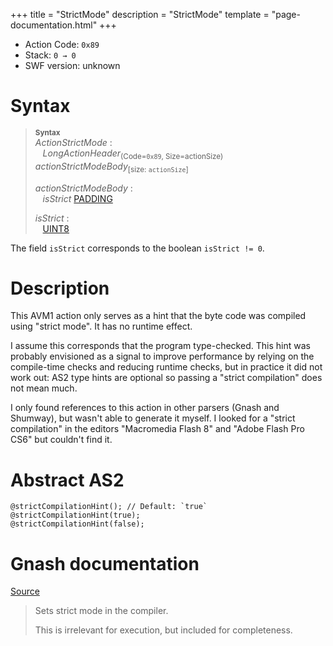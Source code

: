 +++
title = "StrictMode"
description = "StrictMode"
template = "page-documentation.html"
+++

- Action Code: `0x89`
- Stack: `0 → 0`
- SWF version: unknown

# Syntax

> **<sup>Syntax</sup>**\
> _ActionStrictMode_ :\
> &nbsp;&nbsp; _LongActionHeader_<sub>(Code=`0x89`, Size=actionSize)</sub> _actionStrictModeBody_<sub>[size: `actionSize`]</sub>
>
> _actionStrictModeBody_ :\
> &nbsp;&nbsp; _isStrict_ [PADDING]
>
> _isStrict_ :\
> &nbsp;&nbsp; [UINT8]

The field `isStrict` corresponds to the boolean `isStrict != 0`.

# Description

This AVM1 action only serves as a hint that the byte code was compiled using
"strict mode". It has no runtime effect.

I assume this corresponds that the program type-checked.
This hint was probably envisioned as a signal to improve performance by relying
on the compile-time checks and reducing runtime checks, but in practice it did
not work out: AS2 type hints are optional so passing a "strict compilation"
does not mean much.

I only found references to this action in other parsers (Gnash and Shumway), but
wasn't able to generate it myself. I looked for a "strict compilation" in the
editors "Macromedia Flash 8" and "Adobe Flash Pro CS6" but couldn't find it.

# Abstract AS2

```
@strictCompilationHint(); // Default: `true`
@strictCompilationHint(true);
@strictCompilationHint(false);
```

# Gnash documentation

[Source](https://github.com/open-flash/gnash/blob/8a11e60585db4ed6bc4eafadfbd9b3123ced45d9/libcore/vm/ASHandlers.cpp#L1661)

> Sets strict mode in the compiler.
>
> This is irrelevant for execution, but included for completeness.

[PADDING]: @/documentation/swf/primitives.md#padding
[UINT8]: @/documentation/swf/primitives.md#uint8
